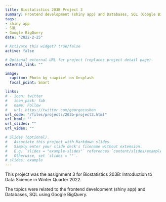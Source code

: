 ```yaml
---
title: Biostatistics 203B Project 3
summary: Frontend development (shiny app) and Databases, SQL (Google BigQuery)
tags:
- shiny app
- SQL
- Google BigQuery
date: "2022-2-25"

# Activate this widget? true/false
active: false

# Optional external URL for project (replaces project detail page).
external_link: ""

image:
  caption: Photo by rawpixel on Unsplash
  focal_point: Smart

links:
# - icon: twitter
#   icon_pack: fab
#   name: Follow
#   url: https://twitter.com/georgecushen
url_code: "/files/projects/203b-project3.html"
url_html: ""
url_slides: ""
url_video: ""

# Slides (optional).
#   Associate this project with Markdown slides.
#   Simply enter your slide deck's filename without extension.
#   E.g. `slides = "example-slides"` references `content/slides/example-slides.md`.
#   Otherwise, set `slides = ""`.
# slides: example
---
```

This project was the assignment 3 for Biostatistics 203B: Introduction to Data Science in Winter Quarter 2022.

The topics were related to the frontend development (shiny app) and Databases, SQL  using Google BigQuery.
